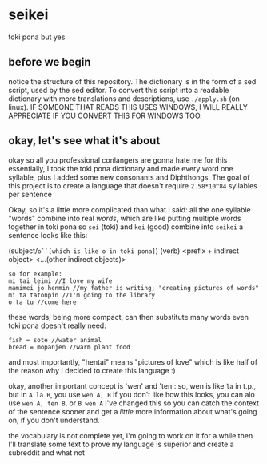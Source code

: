 # seikei
toki pona but yes

## before we begin

notice the structure of this repository. The dictionary is in the form of a sed script, used by the sed editor. To convert this script into a readable dictionary with more translations and descriptions, use `./apply.sh` (on linux). IF SOMEONE THAT READS THIS USES WINDOWS, I WILL REALLY APPRECIATE IF YOU CONVERT THIS FOR WINDOWS TOO.

## okay, let's see what it's about

okay so all you professional conlangers are gonna hate me for this
essentially, I took the toki pona dictionary and made every word one syllable, plus I added some new consonants and Diphthongs.
The goal of this project is to create a language that doesn't require `2.58*10^84` syllables per sentence

Okay, so it's a little more complicated than what I said:
all the one syllable "words" combine into real *words*, which are like putting multiple words together in toki pona
so `sei` (toki) and `kei` (good) combine into `seikei`
a sentence looks like this:

(subject/`o``[which is like o in toki pona]`) (verb) <direct object> <prefix + indirect object> <...(other indirect objects)>
```
so for example:
mi tai leimi //I love my wife
mamimei jo henmin //my father is writing; "creating pictures of words"
mi ta tatonpin //I'm going to the library
o ta tu //come here
```
these words, being more compact, can then substitute many words even toki pona doesn't really need:
```
fish = sote //water animal
bread = mopanjen //warm plant food
```
and most importantly, "hentai" means "pictures of love" which is like half of the reason why I decided to create this language :)

okay, another important concept is 'wen' and 'ten':
so, wen is like `la` in t.p., but in `A la B`, you use `wen A, B`
If you don't like how this looks, you can alo use `wen A, ten B`, or `B wen A`
I've changed this so you can catch the context of the sentence sooner and get a *little* more information about what's going on, if you don't understand.

the vocabulary is not complete yet, i'm going to work on it for a while
then I'll translate some text to prove my language is superior and create a subreddit and what not
